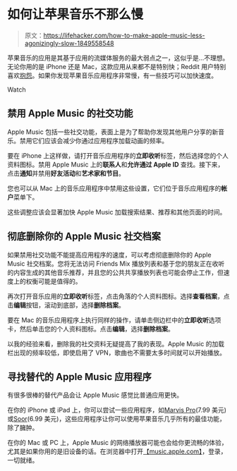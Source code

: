 # 如何让苹果音乐不那么慢

> 原文：<https://lifehacker.com/how-to-make-apple-music-less-agonizingly-slow-1849558548>

苹果音乐的应用是其基于应用的流媒体服务的最大弱点之一，这似乎是...不理想。无论你用的是 iPhone 还是 Mac，这款应用从来都不是特别快；Reddit 用户特别喜欢[抱怨](https://www.reddit.com/r/AppleMusic/comments/d3nd08/apple_music_is_so_slow_any_way_to_improve/)。如果你发现苹果音乐应用程序非常慢，有一些技巧可以加快速度。

Watch

## 禁用 Apple Music 的社交功能

Apple Music 包括一些社交功能，表面上是为了帮助你发现其他用户分享的新音乐。禁用它们应该会减少你通过应用程序加载动画的频率。

要在 iPhone 上这样做，请打开音乐应用程序的**立即收听**标签，然后选择您的个人资料图标。禁用 Apple Music 上的**联系人**和**允许通过 Apple ID** 查找。接下来，点击**通知**并禁用**好友活动**和**艺术家和节目**。

您也可以从 Mac 上的音乐应用程序中禁用这些设置，它们位于音乐应用程序的**帐户**菜单下。

这些调整应该会显著加快 Apple Music 加载搜索结果、推荐和其他页面的时间。

## 彻底删除你的 Apple Music 社交档案

如果禁用社交功能不能提高应用程序的速度，可以考虑彻底删除你的 Apple Music 社交档案。您将无法访问 Friends Mix 播放列表和基于您的朋友正在收听的内容生成的其他音乐推荐，并且您的公共共享播放列表也可能会停止工作，但速度上的权衡可能是值得的。

再次打开音乐应用的**立即收听**标签，点击角落的个人资料图标。选择**查看档案**，点击**编辑**按钮，滚动到底部，选择**删除档案**。

要在 Mac 的音乐应用程序上执行同样的操作，请单击侧边栏中的**立即收听**选项卡，然后单击您的个人资料图标。点击**编辑**，选择**删除档案**。

以我的经验来看，删除我的社交资料无疑提高了我的表现。Apple Music 的加载栏出现的频率较低，即使启用了 VPN，歌曲也不需要太多时间就可以开始播放。

## 寻找替代的 Apple Music 应用程序

有很多很棒的替代产品会让 Apple Music 感觉比普通应用更快。

在你的 iPhone 或 iPad 上，你可以尝试一些应用程序，如[Marvis Pro](https://apps.apple.com/app/marvis-pro/id1447768809)(7.99 美元)或[Soor](https://apps.apple.com/app/id1439731526)(6.99 美元)，这些应用程序让你可以使用苹果音乐几乎所有的最佳功能，除了臃肿。

在你的 Mac 或 PC 上，Apple Music 的网络播放器可能也会给你更流畅的体验，尤其是如果你用的是旧设备的话。在浏览器中打开[【music.apple.com】](https://music.apple.com/)，登录，一切就绪。